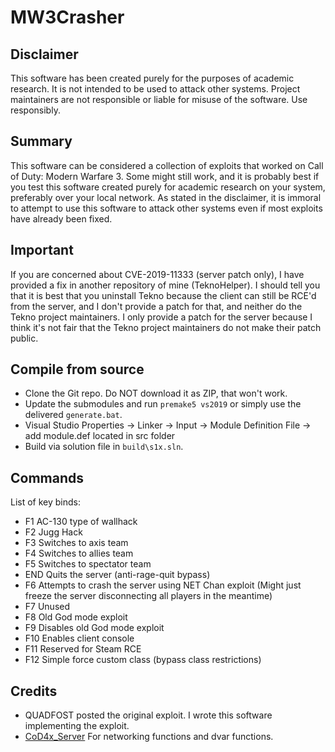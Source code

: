 # MW3Crasher

## Disclaimer

This software has been created purely for the purposes of academic research. It is not intended to be used to attack other systems. Project maintainers are not responsible or liable for misuse of the software. Use responsibly.

## Summary

This software can be considered a collection of exploits that worked on Call of Duty: Modern Warfare 3. Some might still work, and it is probably best if you test this software created purely for academic research on your system, preferably over your local network.
As stated in the disclaimer, it is immoral to attempt to use this software to attack other systems even if most exploits have already been fixed.

## Important

If you are concerned about CVE-2019-11333 (server patch only), I have provided a fix in another repository of mine (TeknoHelper). I should tell you that it is best that you uninstall Tekno because the client can still be RCE'd from the server, and I don't provide a patch for that, and neither do the Tekno project maintainers. I only provide a patch for the server because I think it's not fair that the Tekno project maintainers do not make their patch public.

## Compile from source

- Clone the Git repo. Do NOT download it as ZIP, that won't work.
- Update the submodules and run `premake5 vs2019` or simply use the delivered `generate.bat`.
- Visual Studio Properties -> Linker -> Input -> Module Definition File -> add module.def located in src folder
- Build via solution file in `build\s1x.sln`.

## Commands

List of key binds:
- F1 AC-130 type of wallhack
- F2 Jugg Hack
- F3 Switches to axis team
- F4 Switches to allies team
- F5 Switches to spectator team
- END Quits the server (anti-rage-quit bypass)
- F6 Attempts to crash the server using NET Chan exploit (Might just freeze the server disconnecting all players in the meantime)
- F7 Unused
- F8 Old God mode exploit
- F9 Disables old God mode exploit
- F10 Enables client console
- F11 Reserved for Steam RCE
- F12 Simple force custom class (bypass class restrictions)

## Credits

- QUADFOST posted the original exploit. I wrote this software implementing the exploit.
- [CoD4x_Server](https://github.com/callofduty4x/CoD4x_Server) For networking functions and dvar functions.